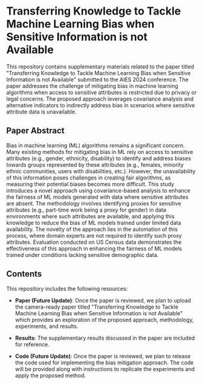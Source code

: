 # Transferring Knowledge to Tackle Machine Learning Bias when Sensitive Information is not Available

This repository contains supplementary materials related to the paper titled "Transferring Knowledge to Tackle Machine Learning Bias when Sensitive Information is not Available" submitted to the AIES 2024 conference. The paper addresses the challenge of mitigating bias in machine learning algorithms when access to sensitive attributes is restricted due to privacy or legal concerns. The proposed approach leverages covariance analysis and alternative indicators to indirectly address bias in scenarios where sensitive attribute data is unavailable.

## Paper Abstract

Bias in machine learning (ML) algorithms remains a significant concern. Many existing methods for mitigating bias in ML rely on access to sensitive attributes (e.g., gender, ethnicity, disability) to identify and address biases towards groups represented by these attributes (e.g., females, minority ethnic communities, users with disabilities, etc.). However, the unavailability of this information poses challenges in creating fair algorithms, as measuring their potential biases becomes more difficult. This study introduces a novel approach using covariance-based analysis to enhance the fairness of ML models generated with data where sensitive attributes are absent. The methodology involves identifying proxies for sensitive attributes (e.g., part-time work being a proxy for gender) in data environments where such attributes are available, and applying this knowledge to reduce the bias of ML models trained under limited data availability. The novelty of the approach lies in the automation of this process, where domain experts are not required to identify such proxy attributes. Evaluation conducted on US Census data demonstrates the effectiveness of this approach in enhancing the fairness of ML models trained under conditions lacking sensitive demographic data.

## Contents

This repository includes the following resources:

- **Paper (Future Update)**: Once the paper is reviewed, we plan to upload the camera-ready paper titled "Transferring Knowledge to Tackle Machine Learning Bias when Sensitive Information is not Available" which provides an exploration of the proposed approach, methodology, experiments, and results.

- **Results**: The supplementary results discussed in the paper are included for reference.

- **Code (Future Update)**: Once the paper is reviewed, we plan to release the code used for implementing the bias mitigation approach. The code will be provided along with instructions to replicate the experiments and apply the proposed method.
